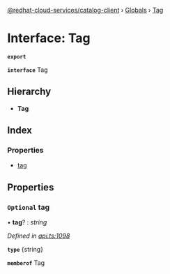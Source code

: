 [@redhat-cloud-services/catalog-client](../README.md) › [Globals](../globals.md) › [Tag](tag.md)

# Interface: Tag

**`export`** 

**`interface`** Tag

## Hierarchy

* **Tag**

## Index

### Properties

* [tag](tag.md#optional-tag)

## Properties

### `Optional` tag

• **tag**? : *string*

*Defined in [api.ts:1098](https://github.com/RedHatInsights/javascript-clients/blob/master/packages/catalog/api.ts#L1098)*

**`type`** {string}

**`memberof`** Tag
